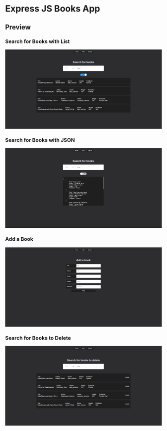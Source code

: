 # Express JS Books App

## Preview

### Search for Books with List

![search](preview/search.png)

### Search for Books with JSON

![search json](preview/search_json.png)

### Add a Book

![add](preview/add.png)

### Search for Books to Delete

![delete](preview/delete.png)
